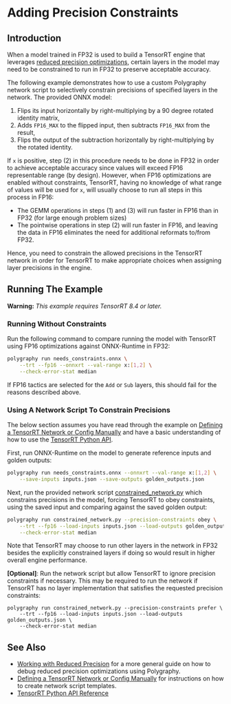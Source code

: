 # Adding Precision Constraints

## Introduction

When a model trained in FP32 is used to build a TensorRT engine that leverages
[reduced precision optimizations](https://docs.nvidia.com/deeplearning/tensorrt/developer-guide/index.html#reduced-precision),
certain layers in the model may need to be constrained to run in FP32 to
preserve acceptable accuracy.

The following example demonstrates how to use a custom Polygraphy network script
to selectively constrain precisions of specified layers in the network. The
provided ONNX model:

1. Flips its input horizontally by right-multiplying by a 90 degree rotated identity matrix,
2. Adds `FP16_MAX` to the flipped input, then subtracts `FP16_MAX` from the result,
3. Flips the output of the subtraction horizontally by right-multiplying by the rotated identity.

If `x` is positive, step (2) in this procedure needs to be done in FP32 in
order to achieve acceptable accuracy since values will exceed FP16 representable
range (by design).  However, when FP16 optimizations are enabled without
constraints, TensorRT, having no knowledge of what range of values will be used
for `x`, will usually choose to run all steps in this process in FP16:

* The GEMM operations in steps (1) and (3) will run faster in FP16 than in FP32
  (for large enough problem sizes)
* The pointwise operations in step (2) will run faster in FP16, and leaving the
  data in FP16 eliminates the need for additional reformats to/from FP32.

Hence, you need to constrain the allowed precisions in the TensorRT network in
order for TensorRT to make appropriate choices when assigning layer precisions
in the engine.

## Running The Example

**Warning:** _This example requires TensorRT 8.4 or later._

### Running Without Constraints

Run the following command to compare running the model with TensorRT using FP16
optimizations against ONNX-Runtime in FP32:

<!-- Polygraphy Test: Ignore Start -->
```bash
polygraphy run needs_constraints.onnx \
    --trt --fp16 --onnxrt --val-range x:[1,2] \
    --check-error-stat median
```
<!-- Polygraphy Test: Ignore End -->

If FP16 tactics are selected for the `Add` or `Sub` layers, this should fail for the reasons described above.

### Using A Network Script To Constrain Precisions

The below section assumes you have read through the example on
[Defining a TensorRT Network or Config Manually](../../../../examples/cli/run/04_defining_a_tensorrt_network_or_config_manually)
and have a basic understanding of how to use the [TensorRT Python API](https://docs.nvidia.com/deeplearning/tensorrt/api/python_api/).

First, run ONNX-Runtime on the model to generate reference inputs and golden outputs:

```bash
polygraphy run needs_constraints.onnx --onnxrt --val-range x:[1,2] \
    --save-inputs inputs.json --save-outputs golden_outputs.json
```

Next, run the provided network script
[constrained_network.py](./constrained_network.py) which constrains precisions
in the model, forcing TensorRT to obey constraints, using the saved input and comparing against the saved golden output:

```bash
polygraphy run constrained_network.py --precision-constraints obey \
    --trt --fp16 --load-inputs inputs.json --load-outputs golden_outputs.json \
    --check-error-stat median
```

Note that TensorRT may choose to run other layers in the network in FP32 besides
the explicitly constrained layers if doing so would result in higher overall
engine performance.

**[Optional]**: Run the network script but allow TensorRT to ignore precision
constraints if necessary. This may be required to run the network if TensorRT
has no layer implementation that satisfies the requested precision constraints:

```
polygraphy run constrained_network.py --precision-constraints prefer \
    --trt --fp16 --load-inputs inputs.json --load-outputs golden_outputs.json \
    --check-error-stat median
```


## See Also

* [Working with Reduced Precision](../../../../how-to/work_with_reduced_precision.md) for a more general guide on how to debug
  reduced precision optimizations using Polygraphy.
* [Defining a TensorRT Network or Config Manually](../../../../examples/cli/run/04_defining_a_tensorrt_network_or_config_manually) for
  instructions on how to create network script templates.
* [TensorRT Python API Reference](https://docs.nvidia.com/deeplearning/tensorrt/api/python_api/)
